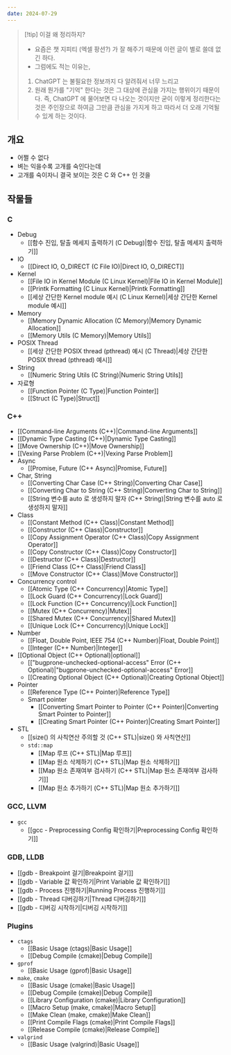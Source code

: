 ```yaml
---
date: 2024-07-29
---
```

> [!tip] 이걸 왜 정리하지?
> - 요즘은 챗 지피티 (엑셀 팡션?) 가 잘 해주기 때문에 이런 글이 별로 쓸데 없긴 하다.
> - 그럼에도 적는 이유는,
> 1. ChatGPT 는 불필요한 정보까지 다 알려줘서 너무 느리고
> 2. 원래 뭔가를 "기억" 한다는 것은 그 대상에 관심을 가지는 행위이기 때문이다. 즉, ChatGPT 에 물어보면 다 나오는 것이지만 굳이 이렇게 정리한다는 것은 주인장으로 하여금 그만큼 관심을 가지게 하고 따라서 더 오래 기억될 수 있게 하는 것이다.

## 개요

- 어쩔 수 없다
- 벼는 익을수록 고개를 숙인다는데
- 고개를 숙이자니 결국 보이는 것은 C 와 C++ 인 것을

## 작물들

### C

- Debug
	- [[함수 진입, 탈출 메세지 출력하기 (C Debug)|함수 진입, 탈출 메세지 출력하기]]
- IO
	- [[Direct IO, O_DIRECT (C File IO)|Direct IO, O_DIRECT]]
- Kernel
	- [[File IO in Kernel Module (C Linux Kernel)|File IO in Kernel Module]]
	- [[Printk Formatting (C Linux Kernel)|Printk Formatting]]
	- [[세상 간단한 Kernel module 예시 (C Linux Kernel)|세상 간단한 Kernel module 예시]]
- Memory
	- [[Memory Dynamic Allocation (C Memory)|Memory Dynamic Allocation]]
	- [[Memory Utils (C Memory)|Memory Utils]]
- POSIX Thread
	- [[세상 간단한 POSIX thread (pthread) 예시 (C Thread)|세상 간단한 POSIX thread (pthread) 예시]]
- String
	- [[Numeric String Utils (C String)|Numeric String Utils]]
- 자료형
	- [[Function Pointer (C Type)|Function Pointer]]
	- [[Struct (C Type)|Struct]]

### C++

- [[Command-line Arguments (C++)|Command-line Arguments]]
- [[Dynamic Type Casting (C++)|Dynamic Type Casting]]
- [[Move Ownership (C++)|Move Ownership]]
- [[Vexing Parse Problem (C++)|Vexing Parse Problem]]
- Async
	- [[Promise, Future (C++ Async)|Promise, Future]]
- Char, String
	- [[Converting Char Case (C++ String)|Converting Char Case]]
	- [[Converting Char to String (C++ String)|Converting Char to String]]
	- [[String 변수를 auto 로 생성하지 말자 (C++ String)|String 변수를 auto 로 생성하지 말자]]
- Class
	- [[Constant Method (C++ Class)|Constant Method]]
	- [[Constructor (C++ Class)|Constructor]]
	- [[Copy Assignment Operator (C++ Class)|Copy Assignment Operator]]
	- [[Copy Constructor (C++ Class)|Copy Constructor]]
	- [[Destructor (C++ Class)|Destructor]]
	- [[Friend Class (C++ Class)|Friend Class]]
	- [[Move Constructor (C++ Class)|Move Constructor]]
- Concurrency control
	- [[Atomic Type (C++ Concurrency)|Atomic Type]]
	- [[Lock Guard (C++ Concurrency)|Lock Guard]]
	- [[Lock Function (C++ Concurrency)|Lock Function]]
	- [[Mutex (C++ Concurrency)|Mutex]]
	- [[Shared Mutex (C++ Concurrency)|Shared Mutex]]
	- [[Unique Lock (C++ Concurrency)|Unique Lock]]
- Number
	- [[Float, Double Point, IEEE 754 (C++ Number)|Float, Double Point]]
	- [[Integer (C++ Number)|Integer]]
- [[Optional Object (C++ Optional)|optional]]
	- [["bugprone-unchecked-optional-access" Error (C++ Optional)|"bugprone-unchecked-optional-access" Error]]
	- [[Creating Optional Object (C++ Optional)|Creating Optional Object]]
- Pointer
	- [[Reference Type (C++ Pointer)|Reference Type]]
	- Smart pointer
		- [[Converting Smart Pointer to Pointer (C++ Pointer)|Converting Smart Pointer to Pointer]]
		- [[Creating Smart Pointer (C++ Pointer)|Creating Smart Pointer]]
- STL
	- [[size() 의 사칙연산 주의할 것 (C++ STL)|size() 와 사칙연산]]
	- `std::map`
		- [[Map 루프 (C++ STL)|Map 루프]]
		- [[Map 원소 삭제하기 (C++ STL)|Map 원소 삭제하기]]
		- [[Map 원소 존재여부 검사하기 (C++ STL)|Map 원소 존재여부 검사하기]]
		- [[Map 원소 추가하기 (C++ STL)|Map 원소 추가하기]]

### GCC, LLVM

- `gcc`
	- [[gcc - Preprocessing Config 확인하기|Preprocessing Config 확인하기]]

### GDB, LLDB

- [[gdb - Breakpoint 걸기|Breakpoint 걸기]]
- [[gdb - Variable 값 확인하기|Print Variable 값 확인하기]]
- [[gdb - Process 진행하기|Running Process 진행하기]]
- [[gdb - Thread 디버깅하기|Thread 디버깅하기]]
- [[gdb - 디버깅 시작하기|디버깅 시작하기]]

### Plugins

- `ctags`
	- [[Basic Usage (ctags)|Basic Usage]]
	- [[Debug Compile (cmake)|Debug Compile]]
- `gprof`
	- [[Basic Usage (gprof)|Basic Usage]]
- `make`, `cmake`
	- [[Basic Usage (cmake)|Basic Usage]]
	- [[Debug Compile (cmake)|Debug Compile]]
	- [[Library Configuration (cmake)|Library Configuration]]
	- [[Macro Setup (make, cmake)|Macro Setup]]
	- [[Make Clean (make, cmake)|Make Clean]]
	- [[Print Compile Flags (cmake)|Print Compile Flags]]
	- [[Release Compile (cmake)|Release Compile]]
- `valgrind`
	- [[Basic Usage (valgrind)|Basic Usage]]
